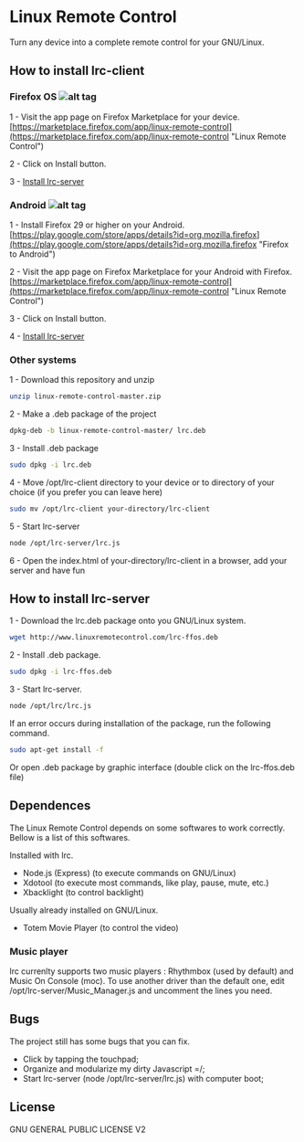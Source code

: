 # Linux Remote Control
Turn any device into a complete remote control for your GNU/Linux.

## How to install lrc-client

### Firefox OS ![alt tag](http://linuxremotecontrol.com/img/firefox-icon.png)

1 - Visit the app page on Firefox Marketplace for your device.
[https://marketplace.firefox.com/app/linux-remote-control](https://marketplace.firefox.com/app/linux-remote-control "Linux Remote Control")

2 - Click on Install button.

3 - [Install lrc-server](#how-to-install-lrc-server)

### Android ![alt tag](http://linuxremotecontrol.com/img/android-icon.png)

1 - Install Firefox 29 or higher on your Android.
[https://play.google.com/store/apps/details?id=org.mozilla.firefox](https://play.google.com/store/apps/details?id=org.mozilla.firefox "Firefox to Android")

2 - Visit the app page on Firefox Marketplace for your Android with Firefox.
[https://marketplace.firefox.com/app/linux-remote-control](https://marketplace.firefox.com/app/linux-remote-control "Linux Remote Control")

3 - Click on Install button.

4 - [Install lrc-server](#how-to-install-lrc-server)

### Other systems

1 - Download this repository and unzip
```bash
unzip linux-remote-control-master.zip
```

2 - Make a .deb package of the project
```bash
dpkg-deb -b linux-remote-control-master/ lrc.deb
```

3 - Install .deb package
```bash
sudo dpkg -i lrc.deb
```

4 - Move /opt/lrc-client directory to your device or to directory of your choice (if you prefer you can leave here)
```bash
sudo mv /opt/lrc-client your-directory/lrc-client
```

5 - Start lrc-server
```bash
node /opt/lrc-server/lrc.js
```

6 - Open the index.html of your-directory/lrc-client in a browser, add your server and have fun

## How to install lrc-server

1 - Download the lrc.deb package onto you GNU/Linux system.
```bash
wget http://www.linuxremotecontrol.com/lrc-ffos.deb
```

2 - Install .deb package.
```bash
sudo dpkg -i lrc-ffos.deb
```

3 - Start lrc-server.
```bash
node /opt/lrc/lrc.js
```

If an error occurs during installation of the package, run the following command.
```bash
sudo apt-get install -f
```
Or open .deb package by graphic interface (double click on the lrc-ffos.deb file)


## Dependences

The Linux Remote Control depends on some softwares to work correctly. Bellow is a list of this softwares.

Installed with lrc.

- Node.js (Express) (to execute commands on GNU/Linux)
- Xdotool (to execute most commands, like play, pause, mute, etc.)
- Xbacklight (to control backlight)

Usually already installed on GNU/Linux.

- Totem Movie Player (to control the video)

### Music player

lrc currenlty supports two music players : Rhythmbox (used by default) and Music On Console (moc). To use another driver than the default one, edit /opt/lrc-server/Music_Manager.js and uncomment the lines you need.

## Bugs
The project still has some bugs that you can fix.

- Click by tapping the touchpad;
- Organize and modularize my dirty Javascript =/;
- Start lrc-server (node /opt/lrc-server/lrc.js) with computer boot;

## License
GNU GENERAL PUBLIC LICENSE V2
